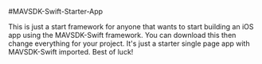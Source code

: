 #MAVSDK-Swift-Starter-App

This is just a start framework for anyone that wants to start building an iOS app using the MAVSDK-Swift framework. You can download this then change everything for your project. It's just a starter single page app with MAVSDK-Swift imported. Best of luck!
